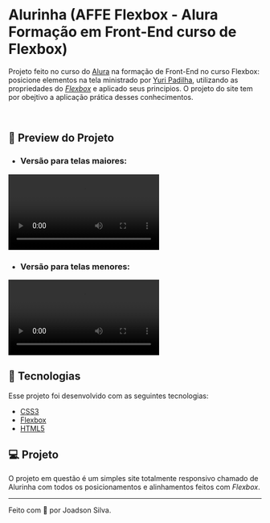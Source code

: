 # Alurinha (AFFE Flexbox - Alura Formação em Front-End curso de Flexbox)

Projeto feito no curso do [Alura](https://www.alura.com.br/) na formação de Front-End no curso Flexbox: posicione elementos na tela ministrado por [Yuri Padilha](https://www.linkedin.com/in/yuri-padilha), utilizando as propriedades do [_Flexbox_](https://css-tricks.com/snippets/css/a-guide-to-flexbox/) e aplicado seus principios. O projeto do site tem por obejtivo a aplicação prática desses conhecimentos.

<br>

## 🧪 Preview do Projeto

- ### Versão para telas maiores:
<video align="center" src="https://user-images.githubusercontent.com/38007646/193970711-3177d7f5-cb27-433c-9dbc-0fb5aedfe5cb.mp4" style="max-width: 730px;">
</video>

- ### Versão para telas menores:
<video align="center" src="https://user-images.githubusercontent.com/38007646/193971572-c689f32f-52a3-4d2c-9587-c030b29e83d7.mp4" style="max-width: 730px;">
</video>
  
## 🚀 Tecnologias

Esse projeto foi desenvolvido com as seguintes tecnologias:

- [CSS3](https://developer.mozilla.org/en-US/docs/Web/CSS)
- [Flexbox](https://css-tricks.com/snippets/css/a-guide-to-flexbox/)
- [HTML5](https://developer.mozilla.org/en-US/docs/Glossary/HTML5)

## 💻 Projeto

O projeto em questão é um simples site totalmente responsivo chamado de Alurinha com todos os posicionamentos e alinhamentos feitos com _Flexbox_.

---

Feito com 💙 por Joadson Silva.








